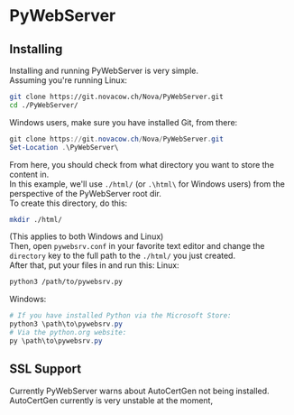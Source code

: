 # PyWebServer

## Installing
Installing and running PyWebServer is very simple.  
Assuming you're running Linux:
```bash
git clone https://git.novacow.ch/Nova/PyWebServer.git
cd ./PyWebServer/
```
Windows users, make sure you have installed Git, from there:
```powershell
git clone https://git.novacow.ch/Nova/PyWebServer.git
Set-Location .\PyWebServer\
```
From here, you should check from what directory you want to store the content in.  
In this example, we'll use `./html/` (or `.\html\` for Windows users) from the perspective of the PyWebServer root dir.  
To create this directory, do this:
```bash
mkdir ./html/
```
(This applies to both Windows and Linux)  
Then, open `pywebsrv.conf` in your favorite text editor and change the `directory` key to the full path to the `./html/` you just created.  
After that, put your files in and run this:
Linux:
```bash
python3 /path/to/pywebsrv.py
```
Windows:
```powershell
# If you have installed Python via the Microsoft Store:
python3 \path\to\pywebsrv.py
# Via the python.org website:
py \path\to\pywebsrv.py
```

## SSL Support
Currently PyWebServer warns about AutoCertGen not being installed. AutoCertGen currently is very unstable at the moment, 

